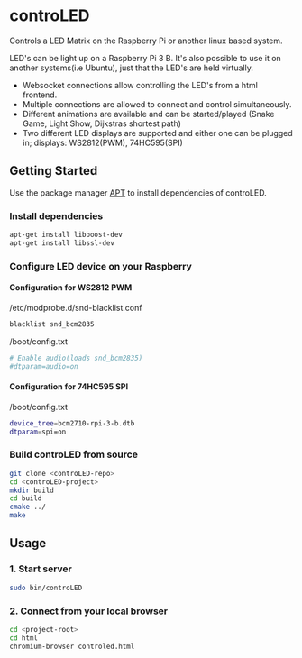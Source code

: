 # controLED

Controls a LED Matrix on the Raspberry Pi or another linux based system.

LED's can be light up on a Raspberry Pi 3 B.
It's also possible to use it on another systems(i.e Ubuntu), just that the LED's are held virtually.
- Websocket connections allow controlling the LED's from a html frontend.
- Multiple connections are allowed to connect and control simultaneously.
- Different animations are available and can be started/played (Snake Game, Light Show, Dijkstras shortest path)
- Two different LED displays are supported and either one can be plugged in; displays: WS2812(PWM), 74HC595(SPI)



## Getting Started

Use the package manager [APT](https://packages.debian.org/en/apt) to install dependencies of controLED.

### Install dependencies

```bash
apt-get install libboost-dev
apt-get install libssl-dev
```

### Configure LED device on your Raspberry

#### Configuration for WS2812 PWM
/etc/modprobe.d/snd-blacklist.conf
```bash
blacklist snd_bcm2835
```

/boot/config.txt
```bash
# Enable audio(loads snd_bcm2835)
#dtparam=audio=on
```

#### Configuration for 74HC595 SPI
/boot/config.txt
```bash
device_tree=bcm2710-rpi-3-b.dtb
dtparam=spi=on
```

### Build controLED from source
```bash
git clone <controLED-repo>
cd <controLED-project>
mkdir build
cd build
cmake ../
make
```


## Usage

### 1. Start server
```bash
sudo bin/controLED
```

### 2. Connect from your local browser
```bash
cd <project-root>
cd html
chromium-browser controled.html
```